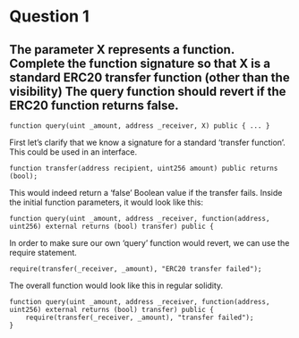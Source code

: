 # Question 1 
## The parameter X represents a function. Complete the function signature so that X is a standard ERC20 transfer function (other than the visibility) The query function should revert if the ERC20 function returns false.
```
function query(uint _amount, address _receiver, X) public { ... }
```

First let’s clarify that we know a signature for a standard ‘transfer function’. This could be used in an interface.
```
function transfer(address recipient, uint256 amount) public returns (bool);
```
This would indeed return a ‘false’ Boolean value if the transfer fails. Inside the initial function parameters, it would look like this:
```
function query(uint _amount, address _receiver, function(address, uint256) external returns (bool) transfer) public {
```
In order to make sure our own ‘query’ function would revert, we can use the require statement.
```
require(transfer(_receiver, _amount), "ERC20 transfer failed");
```
The overall function would look like this in regular solidity.
```
function query(uint _amount, address _receiver, function(address, uint256) external returns (bool) transfer) public {
    require(transfer(_receiver, _amount), "transfer failed");    
}
```

